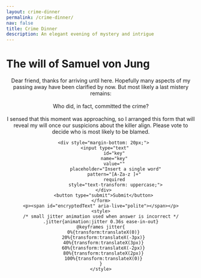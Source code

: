 ```yaml
---
layout: crime-dinner
permalink: /crime-dinner/
nav: false
title: Crime Dinner
description: An elegant evening of mystery and intrigue
---
```


# The will of Samuel von Jung

<div class="content" style="text-align: center;">
  <p>Dear friend, thanks for arriving until here. Hopefully many aspects of my passing away have been clarified by now. But most likely a last mistery remains: 
  <br><br>
  Who did, in fact, committed the crime? 
  <br><br>
  I sensed that this moment was approaching, so I arranged this form that will reveal my will once our suspicions about the killer align. 
  Please vote to decide who is most likely to be blamed.</p>
  <div style="text-align: center;">
    <form id="caesarForm">

      <div style="margin-bottom: 20px;">
        <input type="text" 
               id="key" 
               name="key" 
               value="" 
               placeholder="Insert a single word"
               pattern="[A-Za-z ]+" 
               required 
               style="text-transform: uppercase;">
      </div>
      <button type="submit">Submit</button>
    </form>
    <p><span id="encryptedText" aria-live="polite"></span></p>
    <style>
    /* small jitter animation used when answer is incorrect */
    .jitter{animation:jitter 0.36s ease-in-out}
    @keyframes jitter{
      0%{transform:translateX(0)}
      20%{transform:translateX(-3px)}
      40%{transform:translateX(3px)}
      60%{transform:translateX(-2px)}
      80%{transform:translateX(2px)}
      100%{transform:translateX(0)}
    }
    </style>
  </div>
</div>
<script>
function letterToNumber(letter) {
  // Convert letter to uppercase and get its position in alphabet (A=0, B=1, etc)
  return letter.toUpperCase().charCodeAt(0) - 65;
}

function caesarShift(char, shift, isDecrypting) {
  if (!/[A-Za-z]/.test(char)) return char; // Return unchanged if not a letter
  
  // If decrypting, reverse the shift direction
  if (isDecrypting) shift = -shift;
  
  const base = char >= 'a' ? 97 : 65;
  return String.fromCharCode((char.charCodeAt(0) - base + shift + 26) % 26 + base);
}

function multiKeyCaesarCipher(str, keyPhrase, isDecrypting = false) {
  // Remove spaces and non-alphabetic characters from key
  const cleanKey = keyPhrase.toUpperCase().replace(/[^A-Z]/g, '');
  if (cleanKey.length === 0) return str;

  let result = '';
  let j = 0; // Counter for letters only (skipping spaces and special chars)

  for (let i = 0; i < str.length; i++) {
    if (/[A-Za-z]/.test(str[i])) {
      // Only increment j when we process a letter
      const keyChar = cleanKey[j % cleanKey.length];
      const shift = letterToNumber(keyChar);
      result += caesarShift(str[i], shift, isDecrypting);
      j++;
    } else {
      // For non-letters, just append without shifting
      result += str[i];
    }
  }
  return result;
}

// Make the placeholder disappear immediately on focus (click) and restore on blur if left empty.
var keyInput = document.getElementById('key');
if (keyInput) {
  keyInput.addEventListener('focus', function() {
    // save the placeholder text and clear it so it disappears on click/focus
    this.dataset._ph = this.placeholder;
    this.placeholder = '';
  });
  keyInput.addEventListener('blur', function() {
    // restore placeholder only if the field is still empty
    if (this.value.trim() === '') {
      this.placeholder = this.dataset._ph || 'Insert a single word';
    }
  });
}

document.getElementById('caesarForm').addEventListener('submit', function(e) {
  e.preventDefault();
  // Encoded message is stored but not shown in UI
  var message = 'Eocokaecdmvidvl! Yzc xawns eao vqdxgd Hifupt nap Jjvz. Iylwqf, cpxbtltaeo ptzfelbwe cla ttypzk ah ojz lonqwfa, sfcxekqfs ws aqde wmeaps.';
  var keyPhrase = document.getElementById('key').value;
  // Only allow decryption
  var isDecrypting = true;
  
  // Validate that key contains only letters and spaces
  if (!/^[A-Za-z ]+$/.test(keyPhrase)) {
    alert('Please enter only letters and spaces in the key');
    return;
  }

  // The saved first word of the decoded message (letters-only)
  var savedDecodedFirstWord = 'CONGRATULATIONS';

  // Perform decryption
  var result = multiKeyCaesarCipher(message, keyPhrase, isDecrypting);

  // Extract the first contiguous word of letters from the decrypted result
  var firstWordMatch = (result.match(/[A-Za-z]+/) || [''])[0].toUpperCase();

  var outEl = document.getElementById('encryptedText');
  // Only show the decrypted output if the first decoded word matches the saved one
  // Cancel any ongoing typewriter before starting a new reveal
  if (outEl._typewriterTimer) {
    clearInterval(outEl._typewriterTimer);
    outEl._typewriterTimer = null;
  }

  if (firstWordMatch === savedDecodedFirstWord) {
    // Typewriter reveal for the full decrypted result
    var typingText = result;
    outEl.textContent = '';
    var ti = 0;
    outEl._typewriterTimer = setInterval(function() {
      outEl.textContent += typingText.charAt(ti);
      ti++;
      if (ti >= typingText.length) {
        clearInterval(outEl._typewriterTimer);
        outEl._typewriterTimer = null;
      }
    }, 40); // ms per character
  } else {
    // Typewriter reveal for incorrect answer
    var typingText = 'Incorrect answer';
    outEl.textContent = '';
    var ti = 0;
    outEl._typewriterTimer = setInterval(function() {
      outEl.textContent += typingText.charAt(ti);
      ti++;
      if (ti >= typingText.length) {
        clearInterval(outEl._typewriterTimer);
        outEl._typewriterTimer = null;
      }
    }, 10); // ms per character
  }
});
</script>
